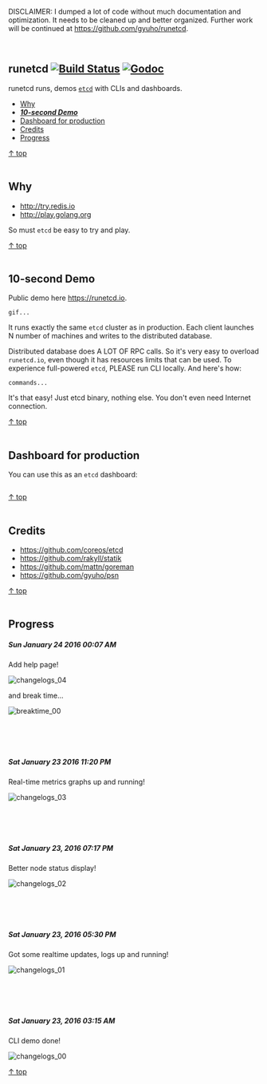 DISCLAIMER: I dumped a lot of code without much documentation and optimization.
It needs to be cleaned up and better organized. Further work will be continued at
https://github.com/gyuho/runetcd.

<br>

## runetcd [![Build Status](https://img.shields.io/travis/gophergala2016/runetcd.svg?style=flat-square)](https://travis-ci.org/gophergala2016/runetcd) [![Godoc](http://img.shields.io/badge/go-documentation-blue.svg?style=flat-square)](https://godoc.org/github.com/gophergala2016/runetcd)

runetcd runs, demos [`etcd`](https://github.com/coreos/etcd) with CLIs and dashboards.

- [Why](#why)
- [**_10-second Demo_**](#10-second-demo)
- [Dashboard for production](#dashboard-for-production)
- [Credits](#credits)
- [Progress](#progress)

[↑ top](#runetcd--)
<br><br>


## Why

- http://try.redis.io
- http://play.golang.org

So must `etcd` be easy to try and play.

[↑ top](#runetcd--)
<br><br>


## 10-second Demo

Public demo here https://runetcd.io.

```
gif...
```

It runs exactly the same `etcd` cluster as in production. Each client launches
N number of machines and writes to the distributed database.

Distributed database does A LOT OF RPC calls. So it's very easy to overload
`runetcd.io`, even though it has resources limits that can be used. To
experience full-powered `etcd`, PLEASE run CLI locally. And here's how:

```
commands...

```

It's that easy! Just etcd binary, nothing else. You don't even need Internet
connection.

[↑ top](#runetcd--)
<br><br>


## Dashboard for production

You can use this as an `etcd` dashboard:

```

```

[↑ top](#runetcd--)
<br><br>


## Credits

- https://github.com/coreos/etcd
- https://github.com/rakyll/statik
- https://github.com/mattn/goreman
- https://github.com/gyuho/psn

[↑ top](#runetcd--)
<br><br>


## Progress

##### Sun January 24 2016  00:07 AM 

Add help page!

![changelogs_04](./changelogs/changelogs_04.png)

and break time...

![breaktime_00](./changelogs/breaktime_00.jpg)

<br><br><br>
##### Sat January 23 2016  11:20 PM

Real-time metrics graphs up and running!

![changelogs_03](./changelogs/changelogs_03.png)

<br><br><br>
##### Sat January 23, 2016  07:17 PM

Better node status display!

![changelogs_02](./changelogs/changelogs_02.png)

<br><br><br>
##### Sat January 23, 2016  05:30 PM

Got some realtime updates, logs up and running!

![changelogs_01](./changelogs/changelogs_01.png)

<br><br><br>
##### Sat January 23, 2016  03:15 AM 

CLI demo done!

![changelogs_00](./changelogs/changelogs_00.png)

[↑ top](#runetcd--)
<br><br>
